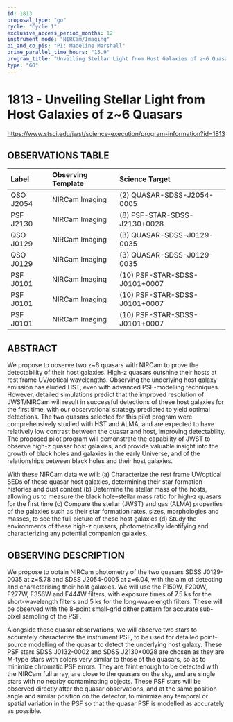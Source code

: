 ```yaml
---
id: 1813
proposal_type: "go"
cycle: "Cycle 1"
exclusive_access_period_months: 12
instrument_mode: "NIRCam/Imaging"
pi_and_co_pis: "PI: Madeline Marshall"
prime_parallel_time_hours: "15.9"
program_title: "Unveiling Stellar Light from Host Galaxies of z~6 Quasars"
type: "GO"
---
```

# 1813 - Unveiling Stellar Light from Host Galaxies of z~6 Quasars
https://www.stsci.edu/jwst/science-execution/program-information?id=1813
## OBSERVATIONS TABLE
| Label      | Observing Template | Science Target                   |
| :--------- | :----------------- | :------------------------------- |
| QSO J2054  | NIRCam Imaging     | (2) QUASAR-SDSS-J2054-0005       |
| PSF J2130  | NIRCam Imaging     | (8) PSF-STAR-SDSS-J2130+0028     |
| QSO J0129  | NIRCam Imaging     | (3) QUASAR-SDSS-J0129-0035       |
| QSO J0129  | NIRCam Imaging     | (3) QUASAR-SDSS-J0129-0035       |
| PSF J0101  | NIRCam Imaging     | (10) PSF-STAR-SDSS-J0101+0007    |
| PSF J0101  | NIRCam Imaging     | (10) PSF-STAR-SDSS-J0101+0007    |
| PSF J0101  | NIRCam Imaging     | (10) PSF-STAR-SDSS-J0101+0007    |

## ABSTRACT

We propose to observe two z~6 quasars with NIRCam to prove the detectability of their host galaxies. High-z quasars outshine their hosts at rest frame UV/optical wavelengths. Observing the underlying host galaxy emission has eluded HST, even with advanced PSF-modelling techniques. However, detailed simulations predict that the improved resolution of JWST/NIRCam will result in successful detections of these host galaxies for the first time, with our observational strategy predicted to yield optimal detections. The two quasars selected for this pilot program were comprehensively studied with HST and ALMA, and are expected to have relatively low contrast between the quasar and host, improving detectability. The proposed pilot program will demonstrate the capability of JWST to observe high-z quasar host galaxies, and provide valuable insight into the growth of black holes and galaxies in the early Universe, and of the relationships between black holes and their host galaxies.

With these NIRCam data we will:
(a) Characterize the rest frame UV/optical SEDs of these quasar host galaxies, determining their star formation histories and dust content
(b) Determine the stellar mass of the hosts, allowing us to measure the black hole–stellar mass ratio for high-z quasars for the first time
(c) Compare the stellar (JWST) and gas (ALMA) properties of the galaxies such as their star formation rates, sizes, morphologies and masses, to see the full picture of these host galaxies
(d) Study the environments of these high-z quasars, photometrically identifying and characterizing any potential companion galaxies.

## OBSERVING DESCRIPTION

We propose to obtain NIRCam photometry of the two quasars SDSS J0129-0035 at z=5.78 and SDSS J2054-0005 at z=6.04, with the aim of detecting and characterising their host galaxies. We will use the F150W, F200W, F277W, F356W and F444W filters, with exposure times of 7.5 ks for the short-wavelength filters and 5 ks for the long-wavelength filters. These will be observed with the 8-point small-grid dither pattern for accurate sub-pixel sampling of the PSF.

Alongside these quasar observations, we will observe two stars to accurately characterize the instrument PSF, to be used for detailed point-source modelling of the quasar to detect the underlying host galaxy. These PSF stars SDSS J0132-0002 and SDSS J2130+0028 are chosen as they are M-type stars with colors very similar to those of the quasars, so as to minimize chromatic PSF errors. They are faint enough to be detected with the NIRCam full array, are close to the quasars on the sky, and are single stars with no nearby contaminating objects. These PSF stars will be observed directly after the quasar observations, and at the same position angle and similar position on the detector, to minimize any temporal or spatial variation in the PSF so that the quasar PSF is modelled as accurately as possible.